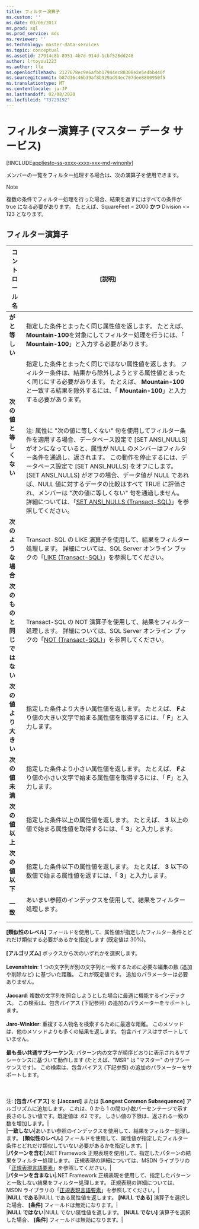 ```yaml
---
title: フィルター演算子
ms.custom: ''
ms.date: 03/06/2017
ms.prod: sql
ms.prod_service: mds
ms.reviewer: ''
ms.technology: master-data-services
ms.topic: conceptual
ms.assetid: 27914c8b-8951-4b7d-914d-1cbf528dd248
author: lrtoyou1223
ms.author: lle
ms.openlocfilehash: 2127678ec9e6afbb17944ec80308e2e5e4bb440f
ms.sourcegitcommit: b87d36c46b39af8b929ad94ec707dee8800950f5
ms.translationtype: MT
ms.contentlocale: ja-JP
ms.lasthandoff: 02/08/2020
ms.locfileid: "73729192"
---
```

# <a name="filter-operators-master-data-services"></a>フィルター演算子 (マスター データ サービス)

[!INCLUDE[appliesto-ss-xxxx-xxxx-xxx-md-winonly](../includes/appliesto-ss-xxxx-xxxx-xxx-md-winonly.md)]

  メンバーの一覧をフィルター処理する場合は、次の演算子を使用できます。  
  
> [!NOTE]  
>  複数の条件でフィルター処理を行った場合、結果を返すにはすべての条件が true になる必要があります。 たとえば、SquareFeet = 2000 **かつ** Division <> 123 となります。  
  
## <a name="filter-operators"></a>フィルター演算子  
  
|コントロール名|[説明]|  
|------------------|-----------------|  
|**がと等しい**|指定した条件とまったく同じ属性値を返します。 たとえば、 **Mountain-100**を対象にしてフィルター処理を行うには、「 **Mountain-100**」と入力する必要があります。|  
|**次の値と等しくない**|指定した条件とまったく同じではない属性値を返します。 フィルター条件は、結果から除外しようとする属性値とまったく同じにする必要があります。 たとえば、 **Mountain-100**と一致する結果を除外するには、「 **Mountain-100**」と入力する必要があります。<br /><br /> <br /><br /> 注: 属性に "次の値に等しくない" 句を使用してフィルター条件を適用する場合、データベース設定で [SET ANSI_NULLS] がオンになっていると、属性が NULL のメンバーはフィルター条件を通過し、返されます。 この動作を停止するには、データベース設定で [SET ANSI_NULLS] をオフにします。 [SET ANSI_NULLS] がオフの場合、データ値が NULL であれば、NULL 値に対するデータの比較はすべて TRUE に評価され、メンバーは "次の値に等しくない" 句を通過しません。 詳細については、「[SET ANSI_NULLS &#40;Transact-SQL&#41;](../t-sql/statements/set-ansi-nulls-transact-sql.md)」を参照してください。|  
|**次のような場合**|Transact-SQL の LIKE 演算子を使用して、結果をフィルター処理します。 詳細については、SQL Server オンライン ブックの「[LIKE (Transact-SQL)](../t-sql/language-elements/like-transact-sql.md)」を参照してください。|  
|**次のものと同じではない**|Transact-SQL の NOT 演算子を使用して、結果をフィルター処理します。 詳細については、SQL Server オンライン ブックの「[NOT (Transact-SQL)](../t-sql/language-elements/not-transact-sql.md)」を参照してください。|  
|**次の値より大きい**|指定した条件より大きい属性値を返します。 たとえば、 **F**より値の大きい文字で始まる属性値を取得するには、「 **F**」と入力します。|  
|**次の値未満**|指定した条件より小さい属性値を返します。 たとえば、 **F**より値の小さい文字で始まる属性値を取得するには、「 **F**」と入力します。|  
|**次の値以上**|指定した条件以上の属性値を返します。 たとえば、 **3** 以上の値で始まる属性値を取得するには、「 **3**」と入力します。|  
|**次の値以下**|指定した条件以下の属性値を返します。 たとえば、 **3** 以下の数値で始まる属性値を返すには、「 **3**」と入力します。|  
|**一致**|あいまい参照のインデックスを使用して、結果をフィルター処理します。<br /><br /> 
  **[類似性のレベル]** フィールドを使用して、属性値が指定したフィルター条件とどれだけ類似する必要があるかを指定します (既定値は 30%)。<br /><br /> 
  **[アルゴリズム]** ボックスから次のいずれかを選択します。<br /><br /> **Levenshtein**: 1 つの文字列が別の文字列と一致するために必要な編集の数 (追加や削除など) に基づいた距離。 これが既定値です。 追加のパラメーターは必要ありません。<br /><br /> **Jaccard**: 複数の文字列を照合しようとした場合に最適に機能するインデックス。 この検索は、包含バイアス (下記参照) の追加のパラメーターをサポートします。<br /><br /> **Jaro-Winkler**: 重複する人物名を検索するために最適な距離。 このメソッドは、他のメソッドよりも多くの結果を返します。 包含バイアスはサポートしていません。<br /><br /> **最も長い共通サブシーケンス**: パターン内の文字が順序どおりに表示されるサブシーケンスに基づいて動作します (たとえば、"MSR" は "マスター" のサブシーケンスです)。 この検索は、包含バイアス (下記参照) の追加のパラメーターをサポートします。<br /><br /> <br /><br /> 注: **[包含バイアス]** を **[Jaccard]** または **[Longest Common Subsequence]** アルゴリズムに追加します。 これは、0 から 1 の間の小数パーセンテージで示す長さのしきい値です。既定値は .62 です。 しきい値の下限は、返される一致の数を増加します。|  
|**一致しない**|あいまい参照のインデックスを使用して、結果をフィルター処理します。 
  **[類似性のレベル]** フィールドを使用して、属性値が指定したフィルター条件とどれだけ類似していない必要があるかを指定します。|  
|**パターンを含む**|.NET Framework 正規表現を使用して、指定したパターンの結果をフィルター処理します。 正規表現の詳細については、MSDN ライブラリの「[正規表現言語要素](https://go.microsoft.com/fwlink/?LinkId=164401)」を参照してください。|  
|**パターンを含まない**|.NET Framework 正規表現を使用して、指定したパターンと一致しない結果をフィルター処理します。 正規表現の詳細については、MSDN ライブラリの「[正規表現言語要素](https://go.microsoft.com/fwlink/?LinkId=164401)」を参照してください。|  
|**NULL である**|NULL である属性値を返します。 
  **[NULL である]** 演算子を選択した場合、 **[条件]** フィールドは無効になります。|  
|**NULL ではない**|NULL でない属性値を返します。 
  **[NULL でない]** 演算子を選択した場合、 **[条件]** フィールドは無効になります。|  
  
  
